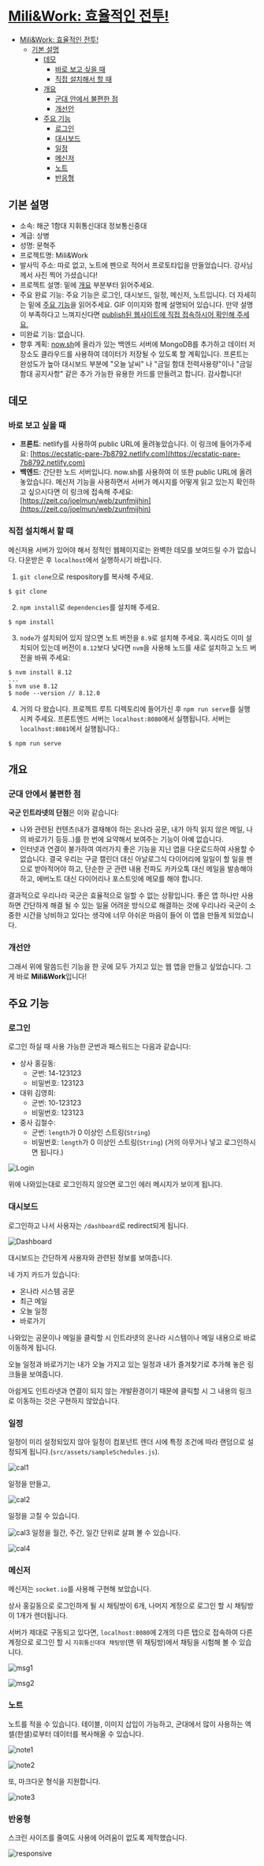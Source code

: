 # [Mili&Work: 효율적인 전투!](https://ecstatic-pare-7b8792.netlify.com)

* [Mili&Work: 효율적인 전투!](#miliwork-효율적인-전투)
   * [기본 설명](#기본-설명)
      * [데모](#데모)
         * [바로 보고 싶을 때](#바로-보고-싶을-때)
         * [직접 설치해서 할 때](#직접-설치해서-할-때)
      * [개요](#개요)
         * [군대 안에서 불편한 점](#군대-안에서-불편한-점)
         * [개선안](#개선안)
      * [주요 기능](#주요-기능)
         * [로그인](#로그인)
         * [대시보드](#대시보드)
         * [일정](#일정)
         * [메신저](#메신저)
         * [노트](#노트)
         * [반응형](#반응형)

## 기본 설명
* 소속: 해군 1함대 지휘통신대대 정보통신중대 
* 계급: 상병
* 성명: 문혁주
* 프로젝트명: Mili&Work
* 발사믹 주소: 따로 없고, 노트에 펜으로 적어서 프로토타입을 만들었습니다. 강사님께서 사진 찍어 가셨습니다!
* 프로젝트 설명: 밑에 [개요](#개요) 부분부터 읽어주세요.
* 주요 완료 기능: 주요 기능은 로그인, 대시보드, 일정, 메신저, 노트입니다. 더 자세히는 밑에 [주요 기능](#주요-기능)을 읽어주세요. GIF 이미지와 함께 설명되어 있습니다. 만약 설명이 부족하다고 느껴지신다면 [publish된 웹사이트에 직접 접속하시어 확인해 주세요.](https://ecstatic-pare-7b8792.netlify.com)
* 미완료 기능: 없습니다. 
* 향후 계획: [now.sh](now.sh)에 올라가 있는 백엔드 서버에 MongoDB를 추가하고 데이터 저장소도 클라우드를 사용하여 데이터가 저장될 수 있도록 할 계획입니다. 프론트는 완성도가 높아 대시보드 부분에 "오늘 날씨" 나 "금일 함대 전력사용량"이나 "금일 함대 공지사항" 같은 추가 가능한 유용한 카드를 만들려고 합니다. 감사합니다!

## 데모
### 바로 보고 싶을 때
* **프론트**: netlify를 사용하여 public URL에 올려놓았습니다. 이 링크에 들어가주세요: [https://ecstatic-pare-7b8792.netlify.com](https://ecstatic-pare-7b8792.netlify.com)
* **백엔드**: 간단한 노드 서버입니다. now.sh를 사용하여 이 또한 public URL에 올려놓았습니다. 메신저 기능을 사용하면서 서버가 메시지를 어떻게 읽고 있는지 확인하고 싶으시다면 이 링크에 접속해 주세요: [https://zeit.co/joelmun/web/zunfmijhin](https://zeit.co/joelmun/web/zunfmijhin)

### 직접 설치해서 할 때
메신저용 서버가 있어야 해서 정적인 웹페이지로는 완벽한 데모를 보여드릴 수가 없습니다. 다운받은 후 `localhost`에서 실행하시기 바랍니다. 

1. `git clone`으로 respository를 복사해 주세요.
```
$ git clone 
```

2. `npm install`로 `dependencies`를 설치해 주세요.
```
$ npm install
```

3. `node`가 설치되어 있지 않으면 노트 버전을 `8.9`로 설치해 주세요. 혹시라도 이미 설치되어 있는데 버전이 `8.12`보다 낮다면 `nvm`을 사용해 노드를 새로 설치하고 노드 버전을 바꿔 주세요:
```
$ nvm install 8.12
...
$ nvm use 8.12
$ node --version // 8.12.0
```

4. 거의 다 왔습니다. 프로젝트 루트 디렉토리에 들어가신 후 `npm run serve`를 실행시켜 주세요. 프론트엔드 서버는 `localhost:8080`에서 실행됩니다. 서버는 `localhost:8081`에서 실행됩니다.:
```
$ npm run serve
```

## 개요

### 군대 안에서 불편한 점
**국군 인트라넷의 단점**은 이와 같습니다:
* 나와 관련된 컨텐츠(내가 결재해야 하는 온나라 공문, 내가 아직 읽지 않은 메일, 나의 바로가기 등등..)를 한 번에 요약해서 보여주는 기능이 아예 없습니다.
* 인터넷과 연결이 불가하여 여러가지 좋은 기능을 지닌 앱을 다운로드하여 사용할 수 없습니다. 결국 우리는 구글 캘린더 대신 아날로그식 다이어리에 일일이 할 일을 펜으로 받아적어야 하고, 단순한 군 관련 내용 전파도 카카오톡 대신 메일을 발송해야 하고, 에버노트 대신 다이어리나 포스트잇에 메모를 해야 합니다.  

결과적으로 우리나라 국군은 효율적으로 일할 수 없는 상황입니다. 좋은 앱 하나만 사용하면 간단하게 해결 될 수 있는 일울 어려운 방식으로 해결하는 것에 우리나라 국군이 소중한 시간을 낭비하고 있다는 생각에 너무 아쉬운 마음이 들어 이 앱을 만들게 되었습니다. 

### 개선안
그래서 위에 말씀드린 기능을 한 곳에 모두 가지고 있는 웹 앱을 만들고 싶었습니다. 그게 바로 **Mili&Work**입니다!

## 주요 기능

### 로그인 
로그인 하실 때 사용 가능한 군번과 패스워드는 다음과 같습니다:
* 상사 홍길동:
    * 군번: 14-123123
    * 비밀번호: 123123
* 대위 김영희:
    * 군번: 10-123123
    * 비밀번호: 123123
* 중사 김철수: 
    * 군번: `length`가 0 이상인 스트링(`String`) 
    * 비밀번호: `length`가 0 이상인 스트링(`String`) (거의 아무거나 넣고 로그인하시면 됩니다.)

![Login](https://raw.githubusercontent.com/9oelM/o/master/docs/login.gif)

위에 나와있는대로 로그인하지 않으면 로그인 에러 메시지가 보이게 됩니다. 

### 대시보드
로그인하고 나서 사용자는 `/dashboard`로 redirect되게 됩니다. 

![Dashboard](https://raw.githubusercontent.com/9oelM/o/master/docs/dashboard.gif)

대시보드는 간단하게 사용자와 관련된 정보를 보여줍니다. 

네 가지 카드가 있습니다:
* 온나라 시스템 공문
* 최근 메일
* 오늘 일정
* 바로가기

나와있는 공문이나 메일을 클릭할 시 인트라넷의 온나라 시스템이나 메일 내용으로 바로 이동하게 됩니다. 

오늘 일정과 바로가기는 내가 오늘 가지고 있는 일정과 내가 즐겨찾기로 추가해 놓은 링크들을 보여줍니다. 

아쉽게도 인트라넷과 연결이 되지 않는 개발환경이기 때문에 클릭할 시 그 내용의 링크로 이동하는 것은 구현하지 않았습니다. 

### 일정
일정이 미리 설정되있지 않아 일정이 컴포넌트 렌더 시에 특정 조건에 따라 랜덤으로 설정되게 됩니다.(`src/assets/sampleSchedules.js`). 

![cal1](https://raw.githubusercontent.com/9oelM/o/master/docs/cal1.gif)

일정을 만들고, 

![cal2](https://raw.githubusercontent.com/9oelM/o/master/docs/cal2.gif)

일정을 고칠 수 있습니다. 

![cal3](https://raw.githubusercontent.com/9oelM/o/master/docs/cal3.gif)
일정을 월간, 주간, 일간 단위로 살펴 볼 수 있습니다.  

![cal4](https://raw.githubusercontent.com/9oelM/o/master/docs/cal4.gif)
### 메신저
메신저는 `socket.io`를 사용해 구현해 보았습니다. 

상사 홍길동으로 로그인하게 될 시 채팅방이 6개, 나머지 계정으로 로그인 할 시 채팅방이 1개가 렌더됩니다. 

서버가 제대로 구동되고 있다면, `localhost:8080`에 2개의 다른 탭으로 접속하여 다른 계정으로 로그인 할 시 `지휘통신대대 채팅방`(맨 위 채팅방)에서 채팅을 시험해 볼 수 있습니다. 

![msg1](https://raw.githubusercontent.com/9oelM/o/master/docs/msg1.gif)

![msg2](https://raw.githubusercontent.com/9oelM/o/master/docs/msg2.gif)

### 노트 
노트를 적을 수 있습니다. 테이블, 이미지 삽입이 가능하고, 군대에서 많이 사용하는 엑셀(한셀)로부터 데이터를 복사해올 수 있습니다. 

![note1](https://raw.githubusercontent.com/9oelM/o/master/docs/note1.gif)

![note2](https://raw.githubusercontent.com/9oelM/o/master/docs/note2.gif)

또, 마크다운 형식을 지원합니다.

![note3](https://raw.githubusercontent.com/9oelM/o/master/docs/note3.gif)

### 반응형
스크린 사이즈를 줄여도 사용에 어려움이 없도록 제작했습니다. 

![responsive](https://raw.githubusercontent.com/9oelM/o/master/docs/resp.gif)
